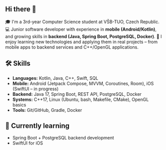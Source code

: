 ## Hi there 👋

🎓 I'm a 3rd-year Computer Science student at VŠB-TUO, Czech Republic.  
💻 Junior software developer with experience in **mobile (Android/Kotlin)**, and growing skills in **backend (Java, Spring Boot, PostgreSQL, Docker)**.
🚀 I enjoy learning new technologies and applying them in real projects – from mobile apps to backend services and C++/OpenGL applications.  

## 🛠️ Skills
- **Languages:** Kotlin, Java, C++, Swift, SQL  
- **Mobile:** Android (Jetpack Compose, MVVM, Coroutines, Room), iOS (SwiftUI – in progress)  
- **Backend:** Java 17, Spring Boot, REST API, PostgreSQL, Docker  
- **Systems:** C++17, Linux (Ubuntu, bash, Makefile, CMake), OpenGL basics  
- **Tools:** Git/GitHub, Gradle, Docker 

## 🔬 Currently learning
- Spring Boot + PostgreSQL backend development  
- SwiftUI for iOS   

<!--
**adzinka/adzinka** is a ✨ _special_ ✨ repository because its `README.md` (this file) appears on your GitHub profile.

Here are some ideas to get you started:

- 🔭 I’m currently working on ...
- 🌱 I’m currently learning ...
- 👯 I’m looking to collaborate on ...
- 🤔 I’m looking for help with ...
- 💬 Ask me about ...
- 📫 How to reach me: ...
- 😄 Pronouns: ...
- ⚡ Fun fact: ...
-->
